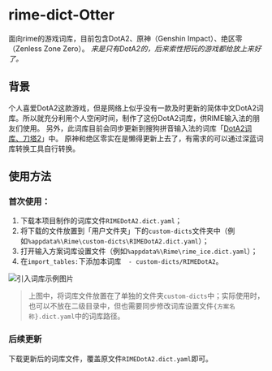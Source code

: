 # rime-dict-Otter
面向rime的游戏词库，目前包含DotA2、原神（Genshin Impact）、绝区零（Zenless Zone Zero）。
*来是只有DotA2的，后来索性把玩的游戏都给放上来好了。*

## 背景

个人喜爱DotA2这款游戏，但是网络上似乎没有一款及时更新的简体中文DotA2词库。所以就充分利用个人空闲时间，制作了这份DotA2词库，供RIME输入法的朋友们使用。
另外，此词库目前会同步更新到搜狗拼音输入法的词库「[DotA2词库、刀塔2](https://pinyin.sogou.com/dict/detail/index/109151)」中。
原神和绝区零实在是懒得更新上去了，有需求的可以通过深蓝词库转换工具自行转换。

## 使用方法
### 首次使用：
1. 下载本项目制作的词库文件`RIMEDotA2.dict.yaml`；
2. 将下载的文件放置到「用户文件夹」下的`custom-dicts`文件夹中（例如`%appdata%\Rime\custom-dicts\RIMEDotA2.dict.yaml`）；
3. 打开输入方案词库设置文件（例如`%appdata%\Rime\rime_ice.dict.yaml`）；
4. 在`import_tables:`下添加本词库`  - custom-dicts/RIMEDotA2`。

![引入词库示例图片](https://github.com/user-attachments/assets/876844bc-1541-4bcf-9dec-f276632ac2eb)

> 上图中，将词库文件放置在了单独的文件夹`custom-dicts`中；实际使用时，也可以不放在二级目录中，但也需要同步修改词库设置文件`{方案名称}.dict.yaml`中的词库路径。

### 后续更新
下载更新后的词库文件，覆盖原文件`RIMEDotA2.dict.yaml`即可。
